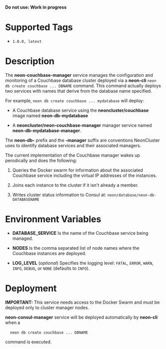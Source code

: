**Do not use: Work in progress**

# Supported Tags

* `1.0.0, latest`

# Description

The **neon-couchbase-manager** service manages the configuration and monitoring of a Couchbase database cluster deployed via a **neon-cli** `neon db create couchbase ... DBNAME` command.  This command actually deploys two services with names that derive from the database name specified.

For example, `neon db create couchbase ... mydatabase` will deploy:

* A Couchbase database service using the **neoncluster/couchbase** image named **neon-db-mydatabase**

* A **neoncluster/neon-couchbase-manager** manager service named **neon-db-mydatabase-manager**.

The **neon-db-** prefix and the **-manager** suffix are conventions NeonCluster uses to identify database services and their associated managers.

The current implementation of the Couchbase manager wakes up perodically and does the following:

1. Queries the Docker swarm for information about the associated Couchbase service including the virtual IP addresses of the instances.

2. Joins each instance to the cluster if it isn't already a member.

3. Writes cluster status information to Consul at: `neon/database/neon-db-DATABASENAME`

# Environment Variables

* **DATABASE_SERVICE** Is the name of the Couchbase service being managed.

* **NODES** Is the comma separated list of node names where the Couchbase instances are deployed.

* **LOG_LEVEL** (*optional*) Specifies the logging level: `FATAL`, `ERROR`, `WARN`, `INFO`, `DEBUG`, or `NONE` (defaults to `INFO`).

# Deployment

**IMPORTANT:** This service needs access to the Docker Swarm and must be deployed only to cluster manager nodes.

**neon-consul-manager** service will be deployed automatically by **neon-cli** when a

&nbsp;&nbsp;&nbsp;&nbsp;`neon db create couchbase ... DBNAME`

command is executed.
